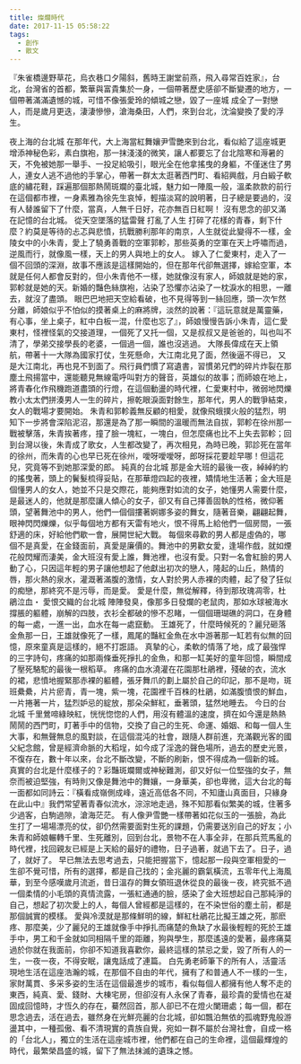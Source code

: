 ```yaml
---
title: 燦爛時代
date: 2017-11-15 05:58:22
tags:
  - 創作
  - 散文
---
```

『朱雀橋邊野草花，烏衣巷口夕陽斜，舊時王謝堂前燕，飛入尋常百姓家』，台北，台灣省的首都，繁華與富貴集於一身，一個帶著歷史感卻不斷變遷的地方，一個帶著滿滿遺憾的城，可惜不像張愛玲的傾城之戀，毀了一座城
成全了一對戀人，而是歲月更迭，淒淒慘慘，滄海桑田，人們，來到台北，沈淪變換了愛的浮生。
<!--more-->
夜上海的台北城
在那年代，大上海當紅舞孃尹雪艷來到台北，看似給了這座城更增添神秘色彩，素白旗袍，那一抹淺淺的微笑，讓人都要忘了台北陰寒和溽暑的天，不免被她那一舉手、一投足給吸引，眼光全在他拿搖曳的身軀，不僅迷住了男人，連女人逃不過他的手掌心，帶著一群太太逛著西門町、看紹興戲，月白緞子軟底的繡花鞋，踩遍那個那熱鬧斑斕的臺北城，魅力如一陣風一般，溫柔款款的前行在這個都市裡，一身素雅為徐先生哀悼，輕描淡寫的說明著，日子總是要過的，沒有人替誰留下了什麼，當真，人無千日好，花亦無百日紅啊！
沒有思念的卻又滿在記憶的台北城。
從天空墜落的猛雷聲 打亂了人生 打碎了花樣的青春，剩下什麼？約莫是等待的忐忑與悲憤，抗戰勝利那年的南京，人生就從此變得不一樣，金陵女中的小朱青，愛上了驍勇善戰的空軍郭軫，那些英勇的空軍在天上呼嘯而過，逆風而行，就像風一樣，天上的男人與地上的女人。
嫁入了仁愛東村，走入了一個不回頭的深淵，故事不應該是這樣開始的，但在那年代卻無選擇，嫁給空軍，本就是任何人都會反對的，但小朱青他不一樣，她就像沒有家人，師娘就是她的家，郭軫就是她的天。新婚的豔色絲旗袍，沾染了恐懼亦沾染了一枕淚水的相思，一離去，就沒了盡頭。
眼巴巴地把天空給看破，也不見得等到一絲回應，頭一次乍然分離，師娘似乎不怕似的摸著桌上的麻將牌，淡然的說著：『這玩意就是萬靈藥，有心事，坐上桌子，紅中白板一混，什麼也忘了』，師娘慢慢告訴小朱青，這仁愛東村，怪裡怪氣的交接道理，一個死了又托一個，又是叔叔又是爸爸的，叫也叫不清了，學弟交接學長的老婆，一個過一個，誰也沒逃過。
大隊長偉成在天上領航，帶著十一大隊為國家打仗，生死懸命，大江南北見了面，然後逼不得已， 又是大江南北，再也見不到面了。飛行員們慣了寫遺書，習慣弟兄們的碎片炸裂在那塵土飛揚當中，還能聽見無線電呼叫對方的聲音，英雄似的故事；而師娘在地上，將青春化作飛機跑道盡頭的行燈，在這個動盪的時代裡，仁愛東村中，微弱地閃爍教小太太們拼湊男人一生的碎片，擦乾眼淚面對餘生，那年代，男人的戰爭結束，女人的戰場才要開始。
朱青和郭軫義無反顧的相愛，就像飛蛾撲火般的猛烈，明知下一步將會深陷泥沼，那還是為了那一瞬間的溫暖而無法自拔，郭軫在徐州那一戰被擊落，朱青挨著疼，撞了臉一塊紅，一塊白，但怎麼痛也比不上失去郭軫；回到台灣以後，朱青成了歌女，人生都改變了，再次相見，為時已晚，郭診死在當年的徐州，而朱青的心也早已死在徐州，噯呀噯噯呀，郎呀採花要趁早哪！但這花兒，究竟等不到她那深愛的郎。
純真的台北城
那是金大班的最後一夜，綽綽約約的搖曳著，頭上的鬢髮梳得妥貼，在那華燈四起的夜裡，矯情地生活著；金大班是個懂男人的女人，她並不只是交際花，能夠應對如流的女子，她懂男人需要什麼，是最迷人的，他就是那麼讓人傾心的女子，卻又有自己擇善固執的性格，微仰著頭，望著舞池中的男人，他們一個個摟著婀娜多姿的舞女，隨著音樂，翩翩起舞，眼神閃閃爍爍，似乎每個地方都有天雷有地火，恨不得馬上給他們一個房間，一張舒適的床，好給他們歇一會，展開世紀大戰。
每個來尋歡的男人都是虛偽的，哪個不是真愛，在金錢面前，真愛是廉價的。舞池中的男歡女愛，逢場作戲，就如煙花般閃耀而淒美，金大班沒有愛上誰，舞池裡，也沒有愛。只對一名會紅臉的男人動了心，只因這年輕的男子讓他想起了他獻出初次的戀人，隆起的山丘，熱情的唇，那火熱的泉水，灌溉著滿腹的激情，女人對於男人赤裸的肉體，起了發了狂似的痴戀，那終究不是污辱，而是愛。
愛是什麼，無從解釋，待到那玫瑰凋零，杜鵑泣血・
愛恨交織的台北城
陣陣發臭，像那多日發爛的老鼠肉，那如水球被海水撐脹的軀體，崩解的四肢，衣衫全都破的慘不忍睹，一個個珊瑚礁的洞口，在身體的每一處，一進一出，血水在每一處竄動。
王雄死了，什麼時候死的？麗兒砸落金魚那一日，王雄就像死了一樣，鳳尾的豔紅金魚在水中游著那一缸若有似無的回憶，原來童真是這樣的，絕不打誑語。
真摯的心，柔軟的情落了地，成了最強悍的三字詩句，疼痛的如那兩條垂死掙扎的金魚，和那一缸美好的童年回憶，瞬間成了壓死駱駝的最後一根稻草。
疼痛的血水澆灌在花園那杜鵑裡，殘破的衣，流水的裙，悲憤地握緊那赤裸的軀體，張牙舞爪的劃上屬於自己的印記，那不是吻，斑班纍纍，片片瘀青，青一塊，紫一塊，花園裡千百株的杜鵑，如滿腹憤恨的鮮血，一片捲著一片，猛烈妒忌的綻放，那朵朵鮮紅，垂著頭，猛然地睡去。
今日的台北城
千里鶯啼綠映紅，恍恍惚惚的人們，用沒有體溫的速度，擠在如今還是熱熱鬧鬧的西門町，盯著手中的信物，交換了自己的生死、命運、婚姻、和每一個人生大事，和無聲無息的風對談，在這個混沌的社會，跟隨人群前進，充滿觀光客的國父紀念館，曾是經濟命脈的大稻埕，如今成了淫逸的聲色場所，過去的歷史光景，不復存在，數十年以來，台北不斷改變，不斷的刷新，恨不得成為一個新的城。
真實的台北是什麼樣子的？彩豔斑斕爾或神秘難測，卻又好似一位堅強的女子，無奈而被迫堅強，有時則又像是舞池中的舞孃，一身華美，卻也卑微，這大台北的每一面都如同詩云：『橫看成嶺側成峰，遠近高低各不同，不知廬山真面目，只緣身在此山中』我們常望著青春似流水，淙淙地走過，殊不知那看似繁美的城，住著多少過客，白駒過隙，滄海茫茫。
有人像尹雪艷一樣帶著如花似玉的一張臉，為此生打了一場場漂亮的仗，卻仍然需要面對生死的課題，仍需要送別自己的好友；小朱青和師娘輾轉千里、生死離別，回到台北，景物不在人事全非，在那兵荒馬亂的時代裡，找回親友已經是上天給的最好的禮物，日子過著，就過下去了。日子，過了，就好了。
早已無法去思考過去，只能把握當下，憶起那一段與空軍相愛的一生卻不覺可惜，所有的選擇，都是自己找的；金兆麗的霸氣橫流，五零年代上海風華，到至今感嘆歲月流逝，昔日溫存的舞女領班退休從良的最後ㄧ夜，終究抵不過一個柔情的小毛頭的真情流露，一張紅通通的臉，感染了金大班想起自己那純淨的自己，想起了初次愛上的人，每個人曾經都是這樣的，在不染世俗的塵土前，都是那個誠實的模樣。
愛與冷漠就是那條鮮明的線，鮮紅杜鵑花比擬王雄之死，那麽疼、那麼美，少了麗兒的王雄就像手中掙扎而痛楚的魚缺了水最後輕輕的死於王雄手中，男工和千金就如同相隔千里的距離，狗與學生，那麼遙遠的愛著，最疼痛莫過於你就在我面前，你卻不知道我喜歡你，最終這樣的禁忌之愛，毀了所有人的一生，一夜一夜，不得安眠，讓鬼話成了連篇。
白先勇老師筆下的所有人，活靈活現地生活在這座浩瀚的城，在那個不自由的年代，擁有了和普通人不一樣的一生，家財萬貫、多采多姿的生活在這個最進步的城市，看似每個人都擁有他人奪不走的東西，純真、愛、錢財、大棟宅房，但卻沒有人永保了青春，最珍貴的愛情也在凝固成回憶時，才恆久的存在，驀然回首，那人卻已不在燈火闌珊處；每一個，都在思念過去，活在過去，雖然身在光鮮亮麗的台北城，卻如飄泊無依的孤魂野鬼般游盪其中，一種孤傲、看不清現實的貴族自覺，宛如一群不屬於台灣社會，自成一格的「台北人」，獨立的生活在這座城市裡，他們都在自己的生命裡，這個最輝煌的時代，最繁榮昌盛的城，留下了無法抹滅的遺珠之憾。